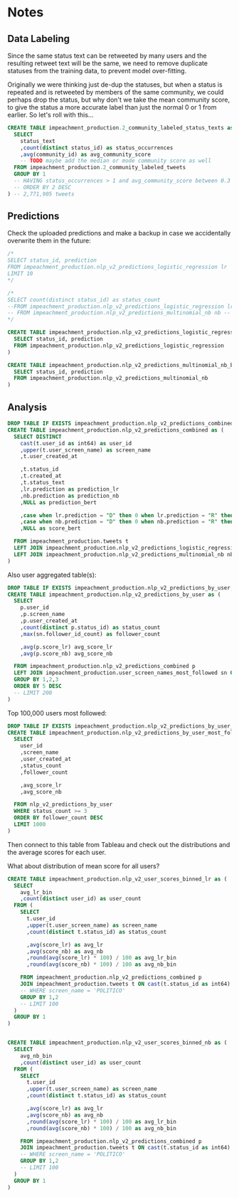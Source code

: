 # Notes

## Data Labeling

Since the same status text can be retweeted by many users and the resulting retweet text will be the same,
 we need to remove duplicate statuses from the training data, to prevent model over-fitting.

Originally we were thinking just de-dup the statuses, but when a status is repeated and is retweeted by members of the same community, we could perhaps drop the status, but why don't we take the mean community score, to give the status a more accurate label than just the normal 0 or 1 from earlier. So let's roll with this...

```sql
CREATE TABLE impeachment_production.2_community_labeled_status_texts as (
  SELECT
    status_text
    ,count(distinct status_id) as status_occurrences
    ,avg(community_id) as avg_community_score
    -- TODO maybe add the median or mode community score as well
  FROM impeachment_production.2_community_labeled_tweets
  GROUP BY 1
  -- HAVING status_occurrences > 1 and avg_community_score between 0.3 and 0.7
  -- ORDER BY 2 DESC
) -- 2,771,905 tweets
```

## Predictions

Check the uploaded predictions and make a backup in case we accidentally overwrite them in the future:

```sql
/*
SELECT status_id, prediction
FROM impeachment_production.nlp_v2_predictions_logistic_regression lr
LIMIT 10
*/

/*
SELECT count(distinct status_id) as status_count
--FROM impeachment_production.nlp_v2_predictions_logistic_regression lr -- 67,636,557
-- FROM impeachment_production.nlp_v2_predictions_multinomial_nb nb -- 67,666,557
*/

CREATE TABLE impeachment_production.nlp_v2_predictions_logistic_regression_backup as (
  SELECT status_id, prediction
  FROM impeachment_production.nlp_v2_predictions_logistic_regression
)

CREATE TABLE impeachment_production.nlp_v2_predictions_multinomial_nb_backup as (
  SELECT status_id, prediction
  FROM impeachment_production.nlp_v2_predictions_multinomial_nb
)
```

## Analysis

```sql
DROP TABLE IF EXISTS impeachment_production.nlp_v2_predictions_combined;
CREATE TABLE impeachment_production.nlp_v2_predictions_combined as (
  SELECT DISTINCT
    cast(t.user_id as int64) as user_id
    ,upper(t.user_screen_name) as screen_name
    ,t.user_created_at

    ,t.status_id
    ,t.created_at
    ,t.status_text
    ,lr.prediction as prediction_lr
    ,nb.prediction as prediction_nb
    ,NULL as prediction_bert

    ,case when lr.prediction = "D" then 0 when lr.prediction = "R" then 1 end score_lr
    ,case when nb.prediction = "D" then 0 when nb.prediction = "R" then 1 end score_nb
    ,NULL as score_bert

  FROM impeachment_production.tweets t
  LEFT JOIN impeachment_production.nlp_v2_predictions_logistic_regression lr ON lr.status_id = cast(t.status_id as int64)
  LEFT JOIN impeachment_production.nlp_v2_predictions_multinomial_nb nb ON nb.status_id = cast(t.status_id as int64)
)
```


Also user aggregated table(s):

```sql
DROP TABLE IF EXISTS impeachment_production.nlp_v2_predictions_by_user;
CREATE TABLE impeachment_production.nlp_v2_predictions_by_user as (
  SELECT
    p.user_id
    ,p.screen_name
    ,p.user_created_at
    ,count(distinct p.status_id) as status_count
    ,max(sn.follower_id_count) as follower_count

    ,avg(p.score_lr) avg_score_lr
    ,avg(p.score_nb) avg_score_nb

  FROM impeachment_production.nlp_v2_predictions_combined p
  LEFT JOIN impeachment_production.user_screen_names_most_followed sn ON upper(p.screen_name) = upper(sn.user_screen_name)
  GROUP BY 1,2,3
  ORDER BY 5 DESC
  -- LIMIT 200
)
```

Top 100,000 users most followed:

```sql
DROP TABLE IF EXISTS impeachment_production.nlp_v2_predictions_by_user_most_followed;
CREATE TABLE impeachment_production.nlp_v2_predictions_by_user_most_followed as (
  SELECT
    user_id
    ,screen_name
    ,user_created_at
    ,status_count
    ,follower_count

    ,avg_score_lr
    ,avg_score_nb

  FROM nlp_v2_predictions_by_user
  WHERE status_count >= 3
  ORDER BY follower_count DESC
  LIMIT 1000
)
```

Then connect to this table from Tableau and check out the distributions and the average scores for each user.

What about distribution of mean score for all users?

```sql
CREATE TABLE impeachment_production.nlp_v2_user_scores_binned_lr as (
  SELECT
    avg_lr_bin
    ,count(distinct user_id) as user_count
  FROM (
    SELECT
      t.user_id
      ,upper(t.user_screen_name) as screen_name
      ,count(distinct t.status_id) as status_count

      ,avg(score_lr) as avg_lr
      ,avg(score_nb) as avg_nb
      ,round(avg(score_lr) * 100) / 100 as avg_lr_bin
      ,round(avg(score_nb) * 100) / 100 as avg_nb_bin

    FROM impeachment_production.nlp_v2_predictions_combined p
    JOIN impeachment_production.tweets t ON cast(t.status_id as int64) = cast(p.status_id as int64)
    -- WHERE screen_name = 'POLITICO'
    GROUP BY 1,2
    -- LIMIT 100
  )
  GROUP BY 1
)


CREATE TABLE impeachment_production.nlp_v2_user_scores_binned_nb as (
  SELECT
    avg_nb_bin
    ,count(distinct user_id) as user_count
  FROM (
    SELECT
      t.user_id
      ,upper(t.user_screen_name) as screen_name
      ,count(distinct t.status_id) as status_count

      ,avg(score_lr) as avg_lr
      ,avg(score_nb) as avg_nb
      ,round(avg(score_lr) * 100) / 100 as avg_lr_bin
      ,round(avg(score_nb) * 100) / 100 as avg_nb_bin

    FROM impeachment_production.nlp_v2_predictions_combined p
    JOIN impeachment_production.tweets t ON cast(t.status_id as int64) = cast(p.status_id as int64)
    -- WHERE screen_name = 'POLITICO'
    GROUP BY 1,2
    -- LIMIT 100
  )
  GROUP BY 1
)

```
